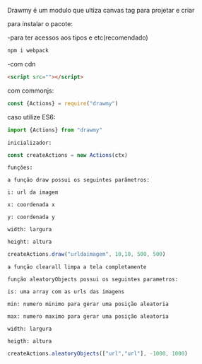 
Drawmy é um modulo que ultiza canvas tag para projetar e criar

para instalar o pacote:

-para ter acessos aos tipos e etc(recomendado)
```bash
npm i webpack
```
-com cdn
```html
<script src=""></script>
```
com commonjs:
```js
const {Actions} = require("drawmy")
```
caso utilize ES6:
```ts
import {Actions} from "drawmy"
```
``inicializador:``

```js
const createActions = new Actions(ctx)
```

``funções:``

``a função draw possui os seguintes parâmetros:``

``i: url da imagem``

``x: coordenada x``

``y: coordenada y``

``width: largura``

``height: altura``

```js
createActions.draw("urldaimagem", 10,10, 500, 500)
```

``a função clearall limpa a tela completamente``

``função aleatoryObjects possui os seguintes parametros:``

``is: uma array com as urls das imagens``

``min: numero minimo para gerar uma posição aleatoria``

``max: numero maximo para gerar uma posição aleatoria``

``width: largura``

``heigth: altura``

```js
createActions.aleatoryObjects(["url","url"], -1000, 1000)
```
